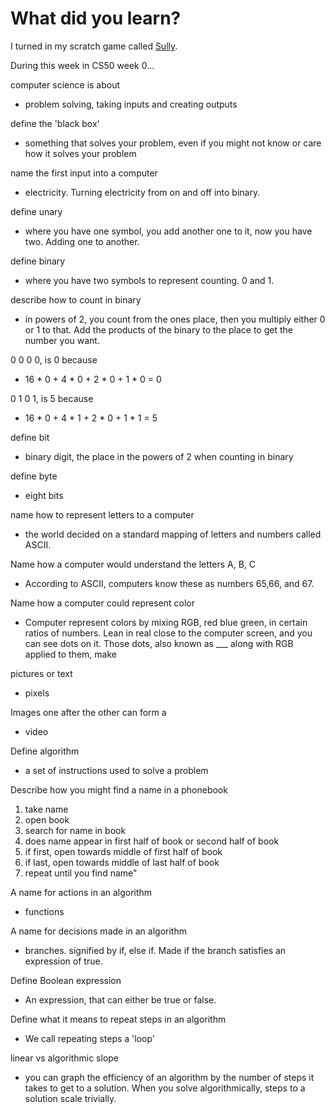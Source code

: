 # What did you learn?

I turned in my scratch game called [Sully](https://scratch.mit.edu/projects/151735136/).


During this week in CS50 week 0...


computer science is about
* problem solving, taking inputs and creating outputs


define the 'black box'
* something that solves your problem, even if you might not know or care how it solves your problem


name the first input into a computer
* electricity. Turning electricity from on and off into binary.


define unary
* where you have one symbol, you add another one to it, now you have two. Adding one to another.


define binary
* where you have two symbols to represent counting. 0 and 1.


describe how to count in binary
* in powers of 2, you count from the ones place, then you multiply either 0 or 1 to that. Add the products of the binary to the place to get the number you want.


0 0 0 0, is 0 because
* 16 * 0 + 4 * 0 + 2 * 0 + 1 * 0 = 0


0 1 0 1, is 5 because
* 16 * 0 + 4 * 1 + 2 * 0 + 1 * 1 = 5


define bit
* binary digit, the place in the powers of 2 when counting in binary


define byte
* eight bits


name how to represent letters to a computer
* the world decided on a standard mapping of letters and numbers called ASCII.


Name how a computer would understand the letters  A, B, C
* According to ASCII, computers know these as numbers 65,66, and 67.


Name how a computer could represent color
* Computer represent colors by mixing RGB, red blue green, in certain ratios of numbers.
Lean in real close to the computer screen, and you can see dots on it. Those dots, also known as ___ along with RGB applied to them, make

pictures or text
* pixels


Images one after the other can form a  
* video


Define algorithm
* a set of instructions used to solve a problem


Describe how you might find a name in a phonebook
1. take name
2. open book
3. search for name in book
4. does name appear in first half of book or second half of book
5. if first, open towards middle of first half of book
6. if last, open towards middle of last half of book
7. repeat until you find name"


A name for actions in an algorithm  
* functions


A name for decisions made in an algorithm
* branches. signified by if, else if. Made if the branch satisfies an expression of true.


Define Boolean expression
* An expression, that can either be true or false.


Define what it means to repeat steps in an algorithm
* We call repeating steps a 'loop'


linear vs algorithmic slope
* you can graph the efficiency of an algorithm by the number of steps it takes to get to a solution. When you solve algorithmically, steps to a solution scale trivially.
